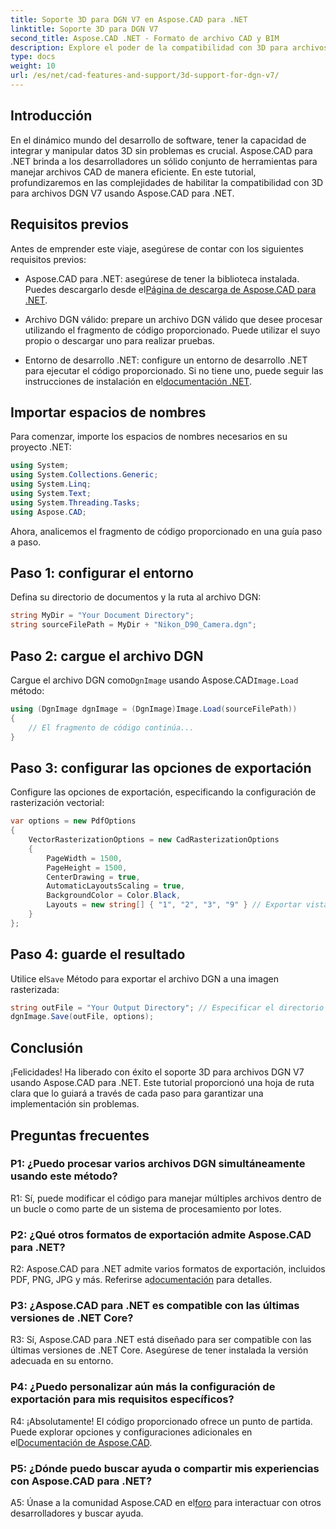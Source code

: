 ```yaml
---
title: Soporte 3D para DGN V7 en Aspose.CAD para .NET
linktitle: Soporte 3D para DGN V7
second_title: Aspose.CAD .NET - Formato de archivo CAD y BIM
description: Explore el poder de la compatibilidad con 3D para archivos DGN V7 en Aspose.CAD para .NET. Siga nuestra guía paso a paso para integrar y manipular archivos CAD sin esfuerzo.
type: docs
weight: 10
url: /es/net/cad-features-and-support/3d-support-for-dgn-v7/
---
```

## Introducción

En el dinámico mundo del desarrollo de software, tener la capacidad de integrar y manipular datos 3D sin problemas es crucial. Aspose.CAD para .NET brinda a los desarrolladores un sólido conjunto de herramientas para manejar archivos CAD de manera eficiente. En este tutorial, profundizaremos en las complejidades de habilitar la compatibilidad con 3D para archivos DGN V7 usando Aspose.CAD para .NET.

## Requisitos previos

Antes de emprender este viaje, asegúrese de contar con los siguientes requisitos previos:

-  Aspose.CAD para .NET: asegúrese de tener la biblioteca instalada. Puedes descargarlo desde el[Página de descarga de Aspose.CAD para .NET](https://releases.aspose.com/cad/net/).

- Archivo DGN válido: prepare un archivo DGN válido que desee procesar utilizando el fragmento de código proporcionado. Puede utilizar el suyo propio o descargar uno para realizar pruebas.

- Entorno de desarrollo .NET: configure un entorno de desarrollo .NET para ejecutar el código proporcionado. Si no tiene uno, puede seguir las instrucciones de instalación en el[documentación .NET](https://docs.microsoft.com/en-us/dotnet/core/install/).

## Importar espacios de nombres

Para comenzar, importe los espacios de nombres necesarios en su proyecto .NET:

```csharp
using System;
using System.Collections.Generic;
using System.Linq;
using System.Text;
using System.Threading.Tasks;
using Aspose.CAD;
```

Ahora, analicemos el fragmento de código proporcionado en una guía paso a paso.

## Paso 1: configurar el entorno

Defina su directorio de documentos y la ruta al archivo DGN:

```csharp
string MyDir = "Your Document Directory";
string sourceFilePath = MyDir + "Nikon_D90_Camera.dgn";
```

## Paso 2: cargue el archivo DGN

 Cargue el archivo DGN como`DgnImage` usando Aspose.CAD`Image.Load` método:

```csharp
using (DgnImage dgnImage = (DgnImage)Image.Load(sourceFilePath))
{
    // El fragmento de código continúa...
}
```

## Paso 3: configurar las opciones de exportación

Configure las opciones de exportación, especificando la configuración de rasterización vectorial:

```csharp
var options = new PdfOptions
{
    VectorRasterizationOptions = new CadRasterizationOptions
    {
        PageWidth = 1500,
        PageHeight = 1500,
        CenterDrawing = true,
        AutomaticLayoutsScaling = true,
        BackgroundColor = Color.Black,
        Layouts = new string[] { "1", "2", "3", "9" } // Exportar vistas específicas
    }
};
```

## Paso 4: guarde el resultado

 Utilice el`Save` Método para exportar el archivo DGN a una imagen rasterizada:

```csharp
string outFile = "Your Output Directory"; // Especificar el directorio de salida
dgnImage.Save(outFile, options);
```

## Conclusión

¡Felicidades! Ha liberado con éxito el soporte 3D para archivos DGN V7 usando Aspose.CAD para .NET. Este tutorial proporcionó una hoja de ruta clara que lo guiará a través de cada paso para garantizar una implementación sin problemas.

## Preguntas frecuentes

### P1: ¿Puedo procesar varios archivos DGN simultáneamente usando este método?

R1: Sí, puede modificar el código para manejar múltiples archivos dentro de un bucle o como parte de un sistema de procesamiento por lotes.

### P2: ¿Qué otros formatos de exportación admite Aspose.CAD para .NET?

 R2: Aspose.CAD para .NET admite varios formatos de exportación, incluidos PDF, PNG, JPG y más. Referirse a[documentación](https://reference.aspose.com/cad/net/) para detalles.

### P3: ¿Aspose.CAD para .NET es compatible con las últimas versiones de .NET Core?

R3: Sí, Aspose.CAD para .NET está diseñado para ser compatible con las últimas versiones de .NET Core. Asegúrese de tener instalada la versión adecuada en su entorno.

### P4: ¿Puedo personalizar aún más la configuración de exportación para mis requisitos específicos?

 R4: ¡Absolutamente! El código proporcionado ofrece un punto de partida. Puede explorar opciones y configuraciones adicionales en el[Documentación de Aspose.CAD](https://reference.aspose.com/cad/net/).

### P5: ¿Dónde puedo buscar ayuda o compartir mis experiencias con Aspose.CAD para .NET?

A5: Únase a la comunidad Aspose.CAD en el[foro](https://forum.aspose.com/c/cad/19) para interactuar con otros desarrolladores y buscar ayuda.
